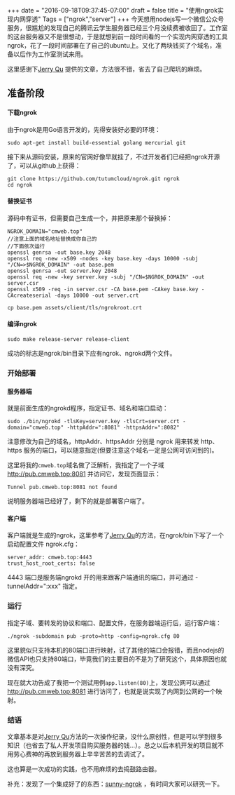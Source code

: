 +++
date = "2016-09-18T09:37:45-07:00"
draft = false
title = "使用ngrok实现内网穿透"
Tags = ["ngrok","server"]
+++
今天想用nodejs写一个微信公众号服务，很尴尬的发现自己的腾讯云学生服务器已经三个月没续费被收回了。工作室的这台服务器又不是很想动，于是就想到前一段时间看的一个实现内网穿透的工具ngrok，花了一段时间部署在了自己的ubuntu上。又化了两块钱买了个域名，准备以后作为工作室测试来用。

这里感谢下[Jerry Qu](https://imququ.com/post/self-hosted-ngrokd.html) 提供的文章，方法很不错，省去了自己爬坑的麻烦。

## 准备阶段

#### 下载ngrok
由于ngrok是用Go语言开发的，先得安装好必要的环境：

```
sudo apt-get install build-essential golang mercurial git
```

接下来从源码安装，原来的官网好像早就挂了，不过开发者们已经把ngrok开源了，可以从github上获得：

```
git clone https://github.com/tutumcloud/ngrok.git ngrok
cd ngrok
```

#### 替换证书
源码中有证书，但需要自己生成一个，并把原来那个替换掉：

```
NGROK_DOMAIN="cmweb.top"
//注意上面的域名地址替换成你自己的
//下面依次运行
openssl genrsa -out base.key 2048
openssl req -new -x509 -nodes -key base.key -days 10000 -subj "/CN=>$NGROK_DOMAIN" -out base.pem
openssl genrsa -out server.key 2048
openssl req -new -key server.key -subj "/CN=$NGROK_DOMAIN" -out server.csr
openssl x509 -req -in server.csr -CA base.pem -CAkey base.key -CAcreateserial -days 10000 -out server.crt

cp base.pem assets/client/tls/ngrokroot.crt

```
#### 编译ngrok

```
sudo make release-server release-client
```

成功的标志是ngrok/bin目录下应有ngrok、ngrokd两个文件。

### 开始部署

#### 服务器端
就是前面生成的ngrokd程序，指定证书、域名和端口启动：

```
sudo ./bin/ngrokd -tlsKey=server.key -tlsCrt=server.crt -domain="cmweb.top" -httpAddr=":8081" -httpsAddr=":8082"
```

注意修改为自己的域名，httpAddr、httpsAddr 分别是 ngrok 用来转发 http、https 服务的端口，可以随意指定(但要注意这个域名一定是公网可访问到的)。

这里将我的`cmweb.top`域名做了泛解析，我指定了一个子域 http://pub.cmweb.top:8081 并访问它，发现页面显示：

```
Tunnel pub.cmweb.top:8081 not found
```

说明服务器端已经好了，剩下的就是部署客户端了。

#### 客户端
客户端就是生成的ngrok，这里参考了[Jerry Qu](https://imququ.com/post/self-hosted-ngrokd.html)的方法，在ngrok/bin下写了一个启动配置文件 ngrok.cfg：

```
server_addr: cmweb.top:4443
trust_host_root_certs: false
```

4443 端口是服务端ngrokd 开的用来跟客户端通讯的端口，并可通过 -tunnelAddr=":xxx" 指定。

### 运行
指定子域、要转发的协议和端口、配置文件，在服务器端运行后，运行客户端：

```
./ngrok -subdomain pub -proto=http -config=ngrok.cfg 80
```

这里貌似只支持本机的80端口进行映射，试了其他的端口会报错，而且nodejs的微信API也只支持80端口，毕竟我们的主要目的不是为了研究这个，具体原因也就没有深究。

现在就大功告成了我把一个测试用例`app.listen(80)`上，发现公网可以通过 http://pub.cmweb.top:8081 进行访问了，也就是说实现了内网到公网的一个映射。

### 结语
文章基本是对[Jerry Qu](https://imququ.com/post/self-hosted-ngrokd.html)方法的一次操作纪录，没什么原创性，但是可以学到很多知识（也省去了私人开发项目购买服务器的钱...）。总之以后本机开发的项目就不用劳心费神的再放到服务器上辛辛苦苦的去调试了。

这也算是一次成功的实践，也不用麻烦的去捣鼓路由器。

补充：发现了一个集成好了的东西：[sunny-ngrok](www.ngrok.cc) ，有时间大家可以研究一下。